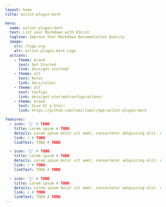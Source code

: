 ```yaml
---
layout: home
title: eslint-plugin-mark

hero:
  name: eslint-plugin-mark
  text: Lint your Markdown with ESLint
  tagline: Improve Your Markdown Documentation Quality
  image:
    src: /logo.svg
    alt: eslint-plugin-mark Logo
  actions:
    - theme: brand
      text: Get Started
      link: docs/get-started/
    - theme: alt
      text: Rules
      link: docs/rules/
    - theme: alt
      text: Configs
      link: docs/get-started/configurations/
    - theme: brand
      text: Give It a Star⭐
      link: https://github.com/lumirlumir/npm-eslint-plugin-mark

features:
  - icon: '🎉' # TODO
    title: Lorem ipsum # TODO
    details: Lorem ipsum dolor sit amet, consectetur adipiscing elit. # TODO
    link: / # TODO
    linkText: TODO # TODO

  - icon: '🎉' # TODO
    title: Lorem ipsum # TODO
    details: Lorem ipsum dolor sit amet, consectetur adipiscing elit. # TODO
    link: / # TODO
    linkText: TODO # TODO

  - icon: '🎉' # TODO
    title: Lorem ipsum # TODO
    details: Lorem ipsum dolor sit amet, consectetur adipiscing elit. # TODO
    link: / # TODO
    linkText: TODO # TODO
---
```

